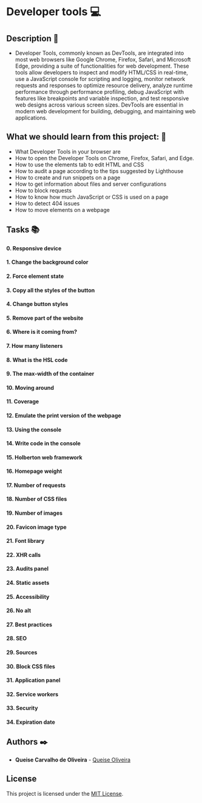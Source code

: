 # Developer tools :computer:

## **Description** :speech_balloon:

* Developer Tools, commonly known as DevTools, are integrated into most web browsers like Google Chrome, Firefox, Safari, and Microsoft Edge, providing a suite of functionalities for web development. These tools allow developers to inspect and modify HTML/CSS in real-time, use a JavaScript console for scripting and logging, monitor network requests and responses to optimize resource delivery, analyze runtime performance through performance profiling, debug JavaScript with features like breakpoints and variable inspection, and test responsive web designs across various screen sizes. DevTools are essential in modern web development for building, debugging, and maintaining web applications.

## **What we should learn from this project:** :bookmark_tabs:

* What Developer Tools in your browser are
* How to open the Developer Tools on Chrome, Firefox, Safari, and Edge.
* How to use the elements tab to edit HTML and CSS
* How to audit a page according to the tips suggested by Lighthouse
* How to create and run snippets on a page
* How to get information about files and server configurations
* How to block requests
* How to know how much JavaScript or CSS is used on a page
* How to detect 404 issues
* How to move elements on a webpage

## **Tasks** :books:

#### 0. Responsive device 

#### 1. Change the background color 

#### 2. Force element state 

#### 3. Copy all the styles of the button 

#### 4. Change button styles 

#### 5. Remove part of the website 

#### 6. Where is it coming from? 

#### 7. How many listeners 

#### 8. What is the HSL code 

#### 9. The max-width of the container 

#### 10. Moving around 

#### 11. Coverage 

#### 12. Emulate the print version of the webpage 

#### 13. Using the console 

#### 14. Write code in the console 

#### 15. Holberton web framework 

#### 16. Homepage weight 

#### 17. Number of requests 

#### 18. Number of CSS files 

#### 19. Number of images 

#### 20. Favicon image type 

#### 21. Font library 

#### 22. XHR calls 

#### 23. Audits panel 

#### 24. Static assets 

#### 25. Accessibility 

#### 26. No alt 

#### 27. Best practices 

#### 28. SEO 

#### 29. Sources 

#### 30. Block CSS files 

#### 31. Application panel 

#### 32. Service workers 

#### 33. Security 

#### 34. Expiration date 


## **Authors** :black_nib:

* **Queise Carvalho de Oliveira** - [Queise Oliveira](https://github.com/Qcarvalhooliveira)

## License
This project is licensed under the [MIT License](LICENSE).




